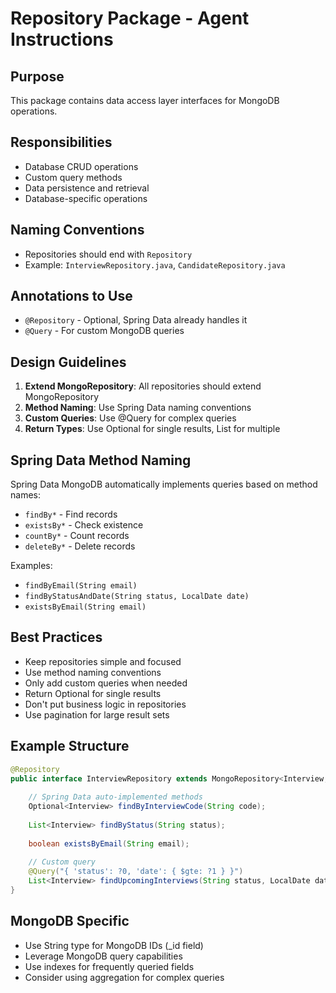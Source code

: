 # Repository Package - Agent Instructions

## Purpose
This package contains data access layer interfaces for MongoDB operations.

## Responsibilities
- Database CRUD operations
- Custom query methods
- Data persistence and retrieval
- Database-specific operations

## Naming Conventions
- Repositories should end with `Repository`
- Example: `InterviewRepository.java`, `CandidateRepository.java`

## Annotations to Use
- `@Repository` - Optional, Spring Data already handles it
- `@Query` - For custom MongoDB queries

## Design Guidelines
1. **Extend MongoRepository**: All repositories should extend MongoRepository
2. **Method Naming**: Use Spring Data naming conventions
3. **Custom Queries**: Use @Query for complex queries
4. **Return Types**: Use Optional for single results, List for multiple

## Spring Data Method Naming
Spring Data MongoDB automatically implements queries based on method names:
- `findBy*` - Find records
- `existsBy*` - Check existence
- `countBy*` - Count records
- `deleteBy*` - Delete records

Examples:
- `findByEmail(String email)`
- `findByStatusAndDate(String status, LocalDate date)`
- `existsByEmail(String email)`

## Best Practices
- Keep repositories simple and focused
- Use method naming conventions
- Only add custom queries when needed
- Return Optional for single results
- Don't put business logic in repositories
- Use pagination for large result sets

## Example Structure
```java
@Repository
public interface InterviewRepository extends MongoRepository<Interview, String> {
    
    // Spring Data auto-implemented methods
    Optional<Interview> findByInterviewCode(String code);
    
    List<Interview> findByStatus(String status);
    
    boolean existsByEmail(String email);
    
    // Custom query
    @Query("{ 'status': ?0, 'date': { $gte: ?1 } }")
    List<Interview> findUpcomingInterviews(String status, LocalDate date);
}
```

## MongoDB Specific
- Use String type for MongoDB IDs (_id field)
- Leverage MongoDB query capabilities
- Use indexes for frequently queried fields
- Consider using aggregation for complex queries

